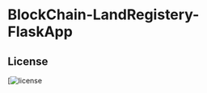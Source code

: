 # BlockChain-LandRegistery-FlaskApp

## License
[![license](https://github.com/AsfanUlla/BlockChain-LandRegistery-FlaskApp/blob/main/LICENSE)
